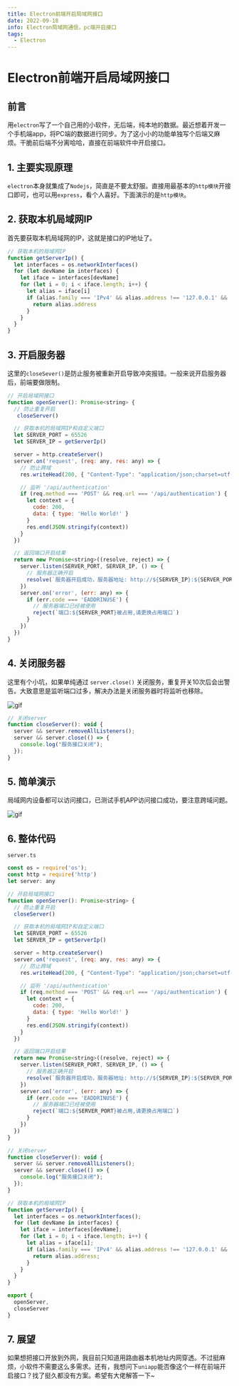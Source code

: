 ```yaml
---
title: Electron前端开启局域网接口
date: 2022-09-18
info: Electron局域网通信，pc端开启接口
tags:
  - Electron
---
```


# Electron前端开启局域网接口

## 前言

用`electron`写了一个自己用的小软件，无后端，纯本地的数据。最近想着开发一个手机端app，将PC端的数据进行同步。为了这小小的功能单独写个后端又麻烦。干脆前后端不分离哈哈，直接在前端软件中开启接口。

## 1. 主要实现原理

`electron`本身就集成了`Nodejs`，简直是不要太舒服。直接用最基本的`http模块`开接口即可，也可以用`express`，看个人喜好。下面演示的是`http模块`。

## 2. 获取本机局域网IP

首先要获取本机局域网的IP，这就是接口的IP地址了。

```js
// 获取本机的局域网IP
function getServerIp() {
  let interfaces = os.networkInterfaces()
  for (let devName in interfaces) {
    let iface = interfaces[devName]
    for (let i = 0; i < iface.length; i++) {
      let alias = iface[i]
      if (alias.family === 'IPv4' && alias.address !== '127.0.0.1' && !alias.internal) {
        return alias.address
      }
    }
  }
}
```

## 3. 开启服务器

这里的`closeSever()`是防止服务被重新开启导致冲突报错。一般来说开启服务器后，前端要做限制。

```js
// 开启局域网接口
function openServer(): Promise<string> {
  // 防止重复开启
   closeServer()

  // 获取本机的局域网IP和自定义端口
  let SERVER_PORT = 65526
  let SERVER_IP = getServerIp()

  server = http.createServer()
  server.on('request', (req: any, res: any) => {
    // 防止跨域
    res.writeHead(200, { "Content-Type": "application/json;charset=utf-8", "access-control-allow-origin": "*" })

    // 监听 '/api/authentication'
    if (req.method === 'POST' && req.url === '/api/authentication') {
      let context = {
        code: 200,
        data: { type: 'Hello World!' }
      }
      res.end(JSON.stringify(context))
    }
  })

  // 返回端口开启结果
  return new Promise<string>((resolve, reject) => {
    server.listen(SERVER_PORT, SERVER_IP, () => {
      // 服务器正确开启
      resolve(`服务器开启成功，服务器地址: http://${SERVER_IP}:${SERVER_PORT}`)
    })
    server.on('error', (err: any) => {
      if (err.code === 'EADDRINUSE') {
        // 服务器端口已经被使用
        reject(`端口:${SERVER_PORT}被占用,请更换占用端口`)
      }
    })
  })
}
```

## 4. 关闭服务器

这里有个小坑，如果单纯通过 `server.close()` 关闭服务，重复开关10次后会出警告。大致意思是监听端口过多，解决办法是关闭服务器时将监听也移除。

![gif](https://gitee.com/dai-guanhua/pic-go/raw/master/img/2022/electron-network/electron-network1.png)

```js
// 关闭server
function closeServer(): void {
  server && server.removeAllListeners();
  server && server.close(() => {
    console.log("服务接口关闭");
  });
}
```

## 5. 简单演示

局域网内设备都可以访问接口，已测试手机APP访问接口成功，要注意跨域问题。

![gif](https://gitee.com/dai-guanhua/pic-go/raw/master/img/2022/electron-network/electron-network2.gif)

## 6. 整体代码

`server.ts`

```js
const os = require('os');
const http = require('http')
let server: any

// 开启局域网接口
function openServer(): Promise<string> {
  // 防止重复开启
  closeServer()

  // 获取本机的局域网IP和自定义端口
  let SERVER_PORT = 65526
  let SERVER_IP = getServerIp()

  server = http.createServer()
  server.on('request', (req: any, res: any) => {
    // 防止跨域
    res.writeHead(200, { "Content-Type": "application/json;charset=utf-8", "access-control-allow-origin": "*" })

    // 监听 '/api/authentication'
    if (req.method === 'POST' && req.url === '/api/authentication') {
      let context = {
        code: 200,
        data: { type: 'Hello World!' }
      }
      res.end(JSON.stringify(context))
    }
  })

  // 返回端口开启结果
  return new Promise<string>((resolve, reject) => {
    server.listen(SERVER_PORT, SERVER_IP, () => {
      // 服务器正确开启
      resolve(`服务器开启成功，服务器地址: http://${SERVER_IP}:${SERVER_PORT}`)
    })
    server.on('error', (err: any) => {
      if (err.code === 'EADDRINUSE') {
        // 服务器端口已经被使用
        reject(`端口:${SERVER_PORT}被占用,请更换占用端口`)
      }
    })
  })
}

// 关闭server
function closeServer(): void {
  server && server.removeAllListeners();
  server && server.close(() => {
    console.log("服务接口关闭");
  });
}

// 获取本机的局域网IP
function getServerIp() {
  let interfaces = os.networkInterfaces();
  for (let devName in interfaces) {
    let iface = interfaces[devName];
    for (let i = 0; i < iface.length; i++) {
      let alias = iface[i];
      if (alias.family === 'IPv4' && alias.address !== '127.0.0.1' && !alias.internal) {
        return alias.address;
      }
    }
  }
}

export {
  openServer,
  closeServer
}
```

## 7. 展望

如果想把接口开放到外网，我目前只知道用路由器本机地址内网穿透。不过挺麻烦，小软件不需要这么多需求。还有，我想问下`uniapp`能否像这个一样在前端开启接口？找了挺久都没有方案。希望有大佬解答一下~
